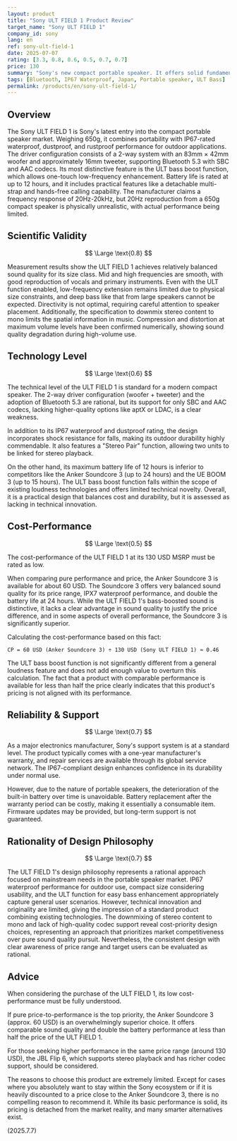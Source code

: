 ```yaml
---
layout: product
title: "Sony ULT FIELD 1 Product Review"
target_name: "Sony ULT FIELD 1"
company_id: sony
lang: en
ref: sony-ult-field-1
date: 2025-07-07
rating: [3.3, 0.8, 0.6, 0.5, 0.7, 0.7]
price: 130
summary: "Sony's new compact portable speaker. It offers solid fundamentals like the ULT bass boost function, IP67 waterproofing, and a 12-hour battery. However, its cost-performance is rated extremely low due to the existence of the Anker Soundcore 3, which offers similar basic performance at less than half the price. It also lacks a clear advantage over competitors like the JBL Flip 6 in terms of sound quality and features, making it difficult to justify its price."
tags: [Bluetooth, IP67 Waterproof, Japan, Portable speaker, ULT Bass]
permalink: /products/en/sony-ult-field-1/
---
```

## Overview

The Sony ULT FIELD 1 is Sony's latest entry into the compact portable speaker market. Weighing 650g, it combines portability with IP67-rated waterproof, dustproof, and rustproof performance for outdoor applications. The driver configuration consists of a 2-way system with an 83mm × 42mm woofer and approximately 16mm tweeter, supporting Bluetooth 5.3 with SBC and AAC codecs. Its most distinctive feature is the ULT bass boost function, which allows one-touch low-frequency enhancement. Battery life is rated at up to 12 hours, and it includes practical features like a detachable multi-strap and hands-free calling capability. The manufacturer claims a frequency response of 20Hz-20kHz, but 20Hz reproduction from a 650g compact speaker is physically unrealistic, with actual performance being limited.

## Scientific Validity

$$ \Large \text{0.8} $$

Measurement results show the ULT FIELD 1 achieves relatively balanced sound quality for its size class. Mid and high frequencies are smooth, with good reproduction of vocals and primary instruments. Even with the ULT function enabled, low-frequency extension remains limited due to physical size constraints, and deep bass like that from large speakers cannot be expected. Directivity is not optimal, requiring careful attention to speaker placement. Additionally, the specification to downmix stereo content to mono limits the spatial information in music. Compression and distortion at maximum volume levels have been confirmed numerically, showing sound quality degradation during high-volume use.

## Technology Level

$$ \Large \text{0.6} $$

The technical level of the ULT FIELD 1 is standard for a modern compact speaker. The 2-way driver configuration (woofer + tweeter) and the adoption of Bluetooth 5.3 are rational, but its support for only SBC and AAC codecs, lacking higher-quality options like aptX or LDAC, is a clear weakness.

In addition to its IP67 waterproof and dustproof rating, the design incorporates shock resistance for falls, making its outdoor durability highly commendable. It also features a "Stereo Pair" function, allowing two units to be linked for stereo playback.

On the other hand, its maximum battery life of 12 hours is inferior to competitors like the Anker Soundcore 3 (up to 24 hours) and the UE BOOM 3 (up to 15 hours). The ULT bass boost function falls within the scope of existing loudness technologies and offers limited technical novelty. Overall, it is a practical design that balances cost and durability, but it is assessed as lacking in technical innovation.

## Cost-Performance

$$ \Large \text{0.5} $$

The cost-performance of the ULT FIELD 1 at its 130 USD MSRP must be rated as low.

When comparing pure performance and price, the Anker Soundcore 3 is available for about 60 USD. The Soundcore 3 offers very balanced sound quality for its price range, IPX7 waterproof performance, and double the battery life at 24 hours. While the ULT FIELD 1's bass-boosted sound is distinctive, it lacks a clear advantage in sound quality to justify the price difference, and in some aspects of overall performance, the Soundcore 3 is significantly superior.

Calculating the cost-performance based on this fact:

`CP = 60 USD (Anker Soundcore 3) ÷ 130 USD (Sony ULT FIELD 1) ≈ 0.46`

The ULT bass boost function is not significantly different from a general loudness feature and does not add enough value to overturn this calculation. The fact that a product with comparable performance is available for less than half the price clearly indicates that this product's pricing is not aligned with its performance.

## Reliability & Support

$$ \Large \text{0.7} $$

As a major electronics manufacturer, Sony's support system is at a standard level. The product typically comes with a one-year manufacturer's warranty, and repair services are available through its global service network. The IP67-compliant design enhances confidence in its durability under normal use.

However, due to the nature of portable speakers, the deterioration of the built-in battery over time is unavoidable. Battery replacement after the warranty period can be costly, making it essentially a consumable item. Firmware updates may be provided, but long-term support is not guaranteed.

## Rationality of Design Philosophy

$$ \Large \text{0.7} $$

The ULT FIELD 1's design philosophy represents a rational approach focused on mainstream needs in the portable speaker market. IP67 waterproof performance for outdoor use, compact size considering usability, and the ULT function for easy bass enhancement appropriately capture general user scenarios. However, technical innovation and originality are limited, giving the impression of a standard product combining existing technologies. The downmixing of stereo content to mono and lack of high-quality codec support reveal cost-priority design choices, representing an approach that prioritizes market competitiveness over pure sound quality pursuit. Nevertheless, the consistent design with clear awareness of price range and target users can be evaluated as rational.

## Advice

When considering the purchase of the ULT FIELD 1, its low cost-performance must be fully understood.

If pure price-to-performance is the top priority, the Anker Soundcore 3 (approx. 60 USD) is an overwhelmingly superior choice. It offers comparable sound quality and double the battery performance at less than half the price of the ULT FIELD 1.

For those seeking higher performance in the same price range (around 130 USD), the JBL Flip 6, which supports stereo playback and has richer codec support, should be considered.

The reasons to choose this product are extremely limited. Except for cases where you absolutely want to stay within the Sony ecosystem or if it is heavily discounted to a price close to the Anker Soundcore 3, there is no compelling reason to recommend it. While its basic performance is solid, its pricing is detached from the market reality, and many smarter alternatives exist.

(2025.7.7)
